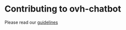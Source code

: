 # Contributing to ovh-chatbot

Please read our [guidelines](https://github.com/ovh-ux/ovh-ux-guidelines/blob/master/.github/CONTRIBUTING.md)
